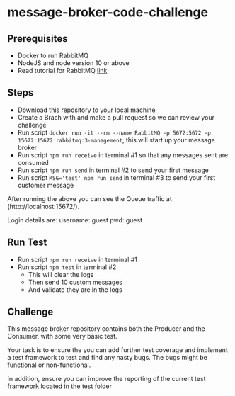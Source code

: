 # message-broker-code-challenge

## Prerequisites

- Docker to run RabbitMQ
- NodeJS and node version 10 or above
- Read tutorial for RabbitMQ [link](https://www.rabbitmq.com/tutorials/tutorial-one-javascript.html)

## Steps

- Download this repository to your local machine
- Create a Brach with and make a pull request so we can review your challenge
- Run script `docker run -it --rm --name RabbitMQ -p 5672:5672 -p 15672:15672 rabbitmq:3-management`, this will start up your message broker
- Run script `npm run receive` in terminal #1 so that any messages sent are consumed
- Run script `npm run send` in terminal #2 to send your first message
- Run script `MSG='test' npm run send` in terminal #3 to send your first customer message

After running the above you can see the Queue traffic at (http://localhost:15672/).

Login details are:
    username: guest
    pwd: guest

## Run Test

- Run script `npm run receive` in terminal #1
- Run script `npm test` in terminal #2
  - This will clear the logs
  - Then send 10 custom messages
  - And validate they are in the logs

## Challenge

This message broker repository contains both the Producer and the Consumer, with some very basic test.

Your task is to ensure the you can add further test coverage and implement a test framework to test and find any nasty bugs. The bugs might be functional or non-functional.

In addition, ensure you can improve the reporting of the current test framework located in the test folder
